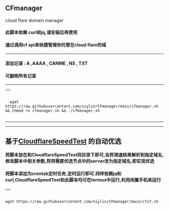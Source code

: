 ## CFmanager
cloud flare domain manager
#### 此脚本依赖 curl和jq,请安装后再使用
#### 通过调用cf api来快捷管理你托管在cloud flare的域  
------------------------------------------
####  添加记录 :  A   ,AAAA , CANME , NS  , TXT   
####  可删除所有记录 
-------------------------------------------




<div>
  <button class="btn" data-clipboard-target="#code"></button>
  <pre><code id="code" class="language-python">
  wget https://raw.githubusercontent.com/niylin/CFmanager/main/cfmanager.sh && chmod +x cfmanager.sh && ./cfmanager.sh
  </code></pre>
</div>

----------------------------------------------------------------------  

----------------------------------------------------------------------  

## 基于[CloudflareSpeedTest](https://github.com/XIU2/CloudflareSpeedTest) 的自动优选
#### 将脚本放在和CloudflareSpeedTest同目录下即可,会将测速结果解析到指定域名,修改脚本中相关参数,将将需要优选节点中的server改为指定域名,即实现优选
#### 将脚本添加为crontab定时任务,定时运行即可.同样依赖jq和curl,CloudflareSpeedTest和此脚本均可在termux中运行,利用闲置手机来运行
<div>
  <button class="btn" data-clipboard-target="#code"></button>
  <pre><code id="code" class="language-python">
wget https://raw.githubusercontent.com/niylin/CFmanager/main/cfst.sh
  </code></pre>
</div>
